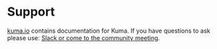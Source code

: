 # Support

[kuma.io](https://kuma.io) contains documentation for Kuma.
If you have questions to ask please use: [Slack or come to the community meeting](https://kuma.io/community/).

